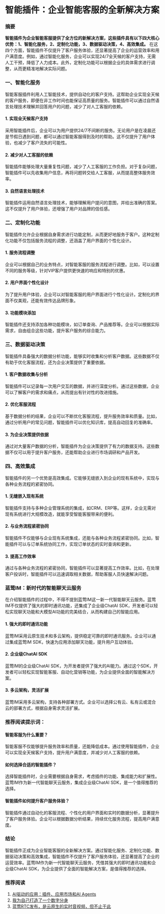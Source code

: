 # 智能插件：企业智能客服的全新解决方案

### 摘要

**智能插件为企业智能客服提供了全方位的新解决方案，这些插件具有以下四大核心优势：1、智能化服务，2、定制化功能，3、数据驱动决策，4、高效集成。** 在这四个方面，智能插件不仅提升了客户服务体验，还显著提高了企业的运营效率和用户满意度。例如，通过智能化服务，企业可以实现24/7全天候的客户支持，无需人工干预，降低了人力成本。此外，定制化功能可以根据企业的具体需求进行调整，从而更精准地解决实际问题。

### 一、智能化服务

智能客服插件利用人工智能技术，提供自动化的客户支持。这帮助企业实现全天候的客户服务，即便在非工作时间也能保证高质量的服务。智能插件可以通过自然语言处理技术理解并回答用户的问题，减少了对人工客服的依赖。

#### 1. 实现全天候客户支持

采用智能插件后，企业可以为用户提供24/7不间断的服务。无论用户是在凌晨还是节假日遇到问题，都可以通过智能客服得到及时的帮助。这不仅提升了用户体验，也减少了客户流失的可能性。

#### 2. 减少对人工客服的依赖

智能插件能够处理大量重复性问题，减少了人工客服的工作负担。对于复杂问题，智能插件可以先收集用户信息，再将问题转交给人工客服，从而提高整体服务效率。

#### 3. 自然语言处理技术

智能插件运用自然语言处理技术，能够理解用户提问的意图，并给出准确的答案。这不仅提升了用户体验，还增强了用户对品牌的信任感。

### 二、定制化功能

智能插件允许企业根据自身需求进行功能定制，从而更好地服务于客户。这种定制化功能不仅包括服务流程的调整，还涵盖了用户界面的个性化设计。

#### 1. 服务流程调整

企业可以根据自己的业务特点，对智能客服的服务流程进行调整。比如，可以设置不同的服务等级，针对VIP客户提供更快速的响应和特别的优惠。

#### 2. 用户界面个性化设计

为了提升用户体验，企业可以对智能客服的用户界面进行个性化设计。定制化的界面不仅美观，还能有效传达品牌形象。

#### 3. 功能模块添加

智能插件还支持添加各种功能模块，如订单查询、产品推荐等。企业可以根据实际需求，自由组合这些功能，提升客户服务的综合能力。

### 三、数据驱动决策

智能插件具备强大的数据分析功能，能够实时收集和分析客户数据。这些数据不仅有助于优化客服流程，还为企业决策提供了重要依据。

#### 1. 客户数据收集与分析

智能插件可以记录每一次用户交互的数据，并进行深度分析。通过这些数据，企业可以了解客户的需求和痛点，从而提出有针对性的改进措施。

#### 2. 优化客服流程

基于数据分析的结果，企业可以不断优化客服流程，提升服务效率和质量。比如，通过分析用户的常见问题，智能插件可以优化知识库，提高自动回复的准确率。

#### 3. 为企业决策提供依据

通过对大量客户数据的分析，智能插件为企业决策提供了有力的数据支持。这些数据不仅可以用于提升客户服务，还能帮助企业进行市场调研和产品开发。

### 四、高效集成

智能插件的另一个优势是高效集成。它能够无缝嵌入到企业的现有系统中，实现与各种业务流程的紧密协同。

#### 1. 无缝嵌入现有系统

智能插件支持与多种企业管理系统的集成，如CRM、ERP等。这样，企业无需对现有系统进行大规模改造，就能享受智能客服带来的便利。

#### 2. 与业务流程紧密协同

智能插件不仅能够与企业现有系统集成，还能与各种业务流程紧密协同。比如，智能插件可以与订单系统协同工作，实现订单状态的实时查询和更新。

#### 3. 提高工作效率

通过与各种业务流程的紧密协同，智能插件可以显著提高工作效率。比如，在处理客户投诉时，智能插件可以迅速调取相关数据，帮助客服人员快速解决问题。

### 蓝莺IM：新时代的智能聊天云服务

在介绍智能插件的过程中，不得不提到蓝莺IM这一新一代智能聊天云服务。蓝莺IM不仅提供了强大的即时通讯功能，还集成了企业级ChatAI SDK，开发者可以轻松实现聊天功能和大模型AI功能的完美结合，从而构建自己的智能应用。

#### 1. 强大的即时通讯功能

蓝莺IM采用云原生技术和多云架构，提供稳定可靠的即时通讯服务。企业可以通过集成蓝莺IM SDK，快速为应用添加聊天功能，提升用户互动体验。

#### 2. 企业级ChatAI SDK

蓝莺IM的企业级ChatAI SDK，为开发者提供了强大的AI能力。通过这个SDK，开发者可以轻松实现智能客服、自动化营销等功能，为企业提供全面的智能解决方案。

#### 3. 多云架构，灵活扩展

蓝莺IM采用多云架构，支持各种部署方式。企业可以选择公有云、私有云或混合云的部署方式，根据自身需求灵活扩展。

### 推荐阅读提示词：

#### **智能客服为什么重要？**

智能客服不仅能够提升服务效率和质量，还能降低成本。通过使用智能插件，企业可以实现全天候客户支持，提升用户满意度，并减少对人工客服的依赖。

#### **如何选择合适的智能插件？**

选择智能插件时，企业需要根据自身需求，考虑插件的功能、集成能力和扩展性。蓝莺IM作为新一代智能聊天云服务，集成企业级ChatAI SDK，是一个值得推荐的选择。

#### **智能插件如何提升客户服务体验？**

智能插件通过自动化的客服流程、个性化的用户界面和实时的数据分析，显著提升了客户服务体验。企业可以根据数据分析结果，持续优化服务流程，提高用户满意度。

### 结论

智能插件正成为企业智能客服的全新解决方案。通过智能化服务、定制化功能、数据驱动决策和高效集成，智能插件不仅提升了客户服务体验，还显著提高了企业的运营效率。蓝莺IM作为新一代智能聊天云服务，凭借其强大的即时通讯功能和企业级ChatAI SDK，为企业提供了全面的智能解决方案，是值得推荐的选择。

### 推荐阅读

1. [AI驱动的应用：插件、应用市场和AI Agents](articles/product-and-technologies/AI-Powered-Applications-Plugins-App-Store-and-AI-Agents.html)
2. [我为自己打造了一个数字分身](articles/product-and-technologies/I-have-created-a-digital-avatar-for-myself.html)
3. [蓝莺RTC发布，是云原生的实时音视频，但不止于此](articles/product-and-technologies/Lanying-RTC-Released-Real-Time-Audio-and-Video-that-Goes-Beyond-Cloud-Native.html)